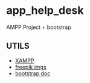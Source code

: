 # app_help_desk
AMPP Project + bootstrap

## UTILS
- [XAMPP](https://www.apachefriends.org/pt_br/index.html)
- [freepik imgs](https://br.freepik.com/)
- [bootstrap doc](https://getbootstrap.com/docs/5.0/getting-started/introduction/)
